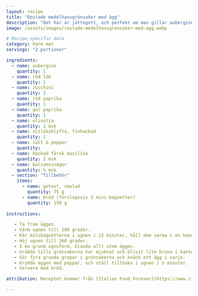 ```yaml
---
layout: recipe
title: "Rostade medelhavsgrönsaker med ägg"
description: "Det här är jättegott, och perfekt om man gillar aubergine och ägg!"
image: /assets/images/rostade-medelhavsgronsaker-med-agg.webp

# Recipe-specific data
category: Varm mat
servings: "2 portioner"

ingredients:
  - name: aubergine
    quantity: 1
  - name: röd lök
    quantity: 1
  - name: zucchini
    quantity: 2
  - name: röd paprika
    quantity: 1
  - name: gul paprika
    quantity: 1
  - name: olivolja
    quantity: 2 msk
  - name: vitlöksklyfta, finhackad
    quantity: 1
  - name: salt & peppar
    quantity:
  - name: hackad färsk basilika
    quantity: 2 msk
  - name: balsamvinäger
    quantity: ½ msk
  - section: "Tillbehör"
    items:
      - name: getost, smulad
        quantity: 75 g
      - name: bröd (förslagsvis 3 mini-baguetter)
        quantity: 150 g
        
instructions:

   - Ta fram äggen.
   - Värm ugnen till 200 grader.
   - Kör minibaguetterna i ugnen i 12 minuter, håll dem varma i en handduk.
   - Höj ugnen till 260 grader.
   - I en grund ugnsform, blanda allt utom äggen.
   - Grädda tills grönsakerna har mjuknat och blivit lite bruna i kanterna, ca 25 minuter.
   - Gör fyra grunda gropar i grönsakerna och knäck ett ägg i varje.
   - Krydda äggen med peppar, och ställ tillbaka i ugnen i 5 minuter.
   - Servera med bröd.

attribution: Receptet kommer från [Italian Food Forever](https://www.italianfoodforever.com/2022/06/roasted-mediterranean-vegetables-with-eggs/)

---
```

